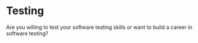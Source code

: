 # Testing
Are you willing to test your software testing skills or want to build a career in software testing? 
